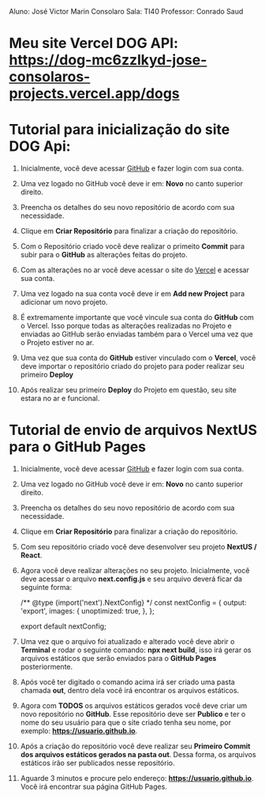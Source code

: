 Aluno: José Victor Marin Consolaro
Sala: TI40
Professor: Conrado Saud

# Meu site Vercel DOG API: https://dog-mc6zzlkyd-jose-consolaros-projects.vercel.app/dogs

# Tutorial para inicialização do site DOG Api:

1. Inicialmente, você deve acessar [GitHub](https://github.com) e fazer login com sua conta.

2. Uma vez logado no GitHub você deve ir em: **Novo** no canto superior direito.

3. Preencha os detalhes do seu novo repositório de acordo com sua necessidade.

4. Clique em **Criar Repositório** para finalizar a criação do repositório.

5. Com o Repositório criado você deve realizar o primeito **Commit** para subir para o **GitHub** as alterações feitas do projeto.

6. Com as alterações no ar você deve acessar o site do [Vercel](https://vercel.com) e acessar sua conta.

7. Uma vez logado na sua conta você deve ir em **Add new Project** para adicionar um novo projeto.

8. É extremamente importante que você vincule sua conta do **GitHub** com o Vercel. Isso porque todas as alterações realizadas no Projeto e enviadas ao GitHub serão enviadas também para o Vercel uma vez que o Projeto estiver no ar.

9. Uma vez que sua conta do **GitHub** estiver vinculado com o **Vercel**, você deve importar o repositório criado do projeto para poder realizar seu primeiro **Deploy**

10. Após realizar seu primeiro **Deploy** do Projeto em questão, seu site estara no ar e funcional.



# Tutorial de envio de arquivos NextUS para o GitHub Pages

1. Inicialmente, você deve acessar [GitHub](https://github.com) e fazer login com sua conta.

2. Uma vez logado no GitHub você deve ir em: **Novo** no canto superior direito.

3. Preencha os detalhes do seu novo repositório de acordo com sua necessidade.

4. Clique em **Criar Repositório** para finalizar a criação do repositório.

5. Com seu repositório criado você deve desenvolver seu projeto **NextUS / React**.

6. Agora você deve realizar alterações no seu projeto. Inicialmente, você deve acessar o arquivo **next.config.js** e seu arquivo deverá ficar da seguinte forma:

    /** @type {import('next').NextConfig} */
    const nextConfig = {
        output: 'export',
        images: {
            unoptimized: true,
        },
    };

    export default nextConfig;

7. Uma vez que o arquivo foi atualizado e alterado você deve abrir o **Terminal** e rodar o seguinte comando: **npx next build**, isso irá gerar os arquivos estáticos que serão enviados para o **GitHub Pages** posteriormente.

8. Após você ter digitado o comando acima irá ser criado uma pasta chamada **out**, dentro dela você irá encontrar os arquivos estáticos.

9. Agora com **TODOS** os arquivos estáticos gerados você deve criar um novo repositório no **GitHub**. Esse repositório deve ser **Publico** e ter o nome do seu usuário para que o site criado tenha seu nome, por exemplo: **https://usuario.github.io**.

10. Após a criação do repositório você deve realizar seu **Primeiro Commit dos arquivos estáticos gerados na pasta out**. Dessa forma, os arquivos estáticos irão ser publicados nesse repositório.

11. Aguarde 3 minutos e procure pelo endereço: **https://usuario.github.io**. Você irá encontrar sua página GitHub Pages.


